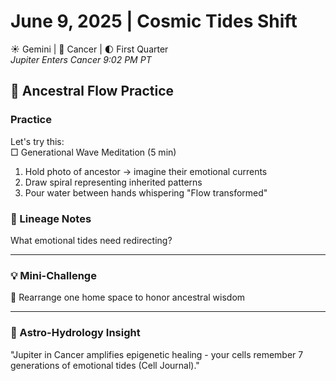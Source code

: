 # June 9, 2025 | Cosmic Tides Shift  
☀️ Gemini | 🌙 Cancer | 🌓 First Quarter  
*Jupiter Enters Cancer 9:02 PM PT*

## 🌌 Ancestral Flow Practice

### Practice  
Let's try this:  
□ Generational Wave Meditation (5 min)  
1. Hold photo of ancestor → imagine their emotional currents  
2. Draw spiral representing inherited patterns  
3. Pour water between hands whispering "Flow transformed"  

### 📝 Lineage Notes  
What emotional tides need redirecting?  
_______________________

### 💡 Mini-Challenge  
🏡 Rearrange one home space to honor ancestral wisdom  
_______________________

### 💫 Astro-Hydrology Insight  
"Jupiter in Cancer amplifies epigenetic healing - your cells remember 7 generations of emotional tides (Cell Journal)." 